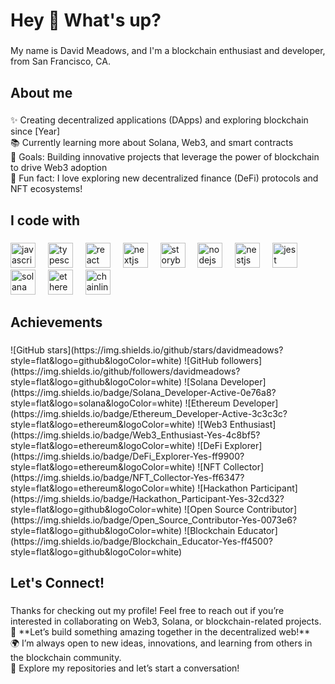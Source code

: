 <h1 align="left">Hey 👋 What's up?</h1>

### 

<p align="left">My name is David Meadows, and I'm a blockchain enthusiast and developer, from San Francisco, CA.</p>

### 

<h2 align="left">About me</h2>

### 

<p align="left">✨ Creating decentralized applications (DApps) and exploring blockchain since [Year]<br>📚 Currently learning more about Solana, Web3, and smart contracts<br>🎯 Goals: Building innovative projects that leverage the power of blockchain to drive Web3 adoption<br>🎲 Fun fact: I love exploring new decentralized finance (DeFi) protocols and NFT ecosystems!</p>

### 

<h2 align="left">I code with</h2>

### 

<div align="left">
  <img src="https://cdn.jsdelivr.net/gh/devicons/devicon/icons/javascript/javascript-original.svg" height="40" alt="javascript logo"  />
  <img width="12" />
  <img src="https://cdn.jsdelivr.net/gh/devicons/devicon/icons/typescript/typescript-original.svg" height="40" alt="typescript logo"  />
  <img width="12" />
  <img src="https://cdn.jsdelivr.net/gh/devicons/devicon/icons/react/react-original.svg" height="40" alt="react logo"  />
  <img width="12" />
  <img src="https://cdn.jsdelivr.net/gh/devicons/devicon/icons/nextjs/nextjs-original.svg" height="40" alt="nextjs logo"  />
  <img width="12" />
  <img src="https://cdn.jsdelivr.net/gh/devicons/devicon/icons/storybook/storybook-original.svg" height="40" alt="storybook logo"  />
  <img width="12" />
  <img src="https://cdn.jsdelivr.net/gh/devicons/devicon/icons/nodejs/nodejs-original.svg" height="40" alt="nodejs logo"  />
  <img width="12" />
  <img src="https://cdn.jsdelivr.net/gh/devicons/devicon/icons/nestjs/nestjs-original.svg" height="40" alt="nestjs logo"  />
  <img width="12" />
  <img src="https://cdn.jsdelivr.net/gh/devicons/devicon/icons/jest/jest-plain.svg" height="40" alt="jest logo"  />
  <img width="12" />
  <img src="https://cdn.jsdelivr.net/gh/devicons/devicon/icons/solana/solana-original.svg" height="40" alt="solana logo"  />
  <img width="12" />
  <img src="https://cdn.jsdelivr.net/gh/devicons/devicon/icons/ethereum/ethereum-original.svg" height="40" alt="ethereum logo"  />
  <img width="12" />
  <img src="https://cdn.jsdelivr.net/gh/devicons/devicon/icons/chainlink/chainlink-original.svg" height="40" alt="chainlink logo"  />
</div>

### 

<h2 align="left">Achievements</h2>

### 

<p align="left">
  ![GitHub stars](https://img.shields.io/github/stars/davidmeadows?style=flat&logo=github&logoColor=white)  
  ![GitHub followers](https://img.shields.io/github/followers/davidmeadows?style=flat&logo=github&logoColor=white)  
  ![Solana Developer](https://img.shields.io/badge/Solana_Developer-Active-0e76a8?style=flat&logo=solana&logoColor=white)  
  ![Ethereum Developer](https://img.shields.io/badge/Ethereum_Developer-Active-3c3c3c?style=flat&logo=ethereum&logoColor=white)  
  ![Web3 Enthusiast](https://img.shields.io/badge/Web3_Enthusiast-Yes-4c8bf5?style=flat&logo=ethereum&logoColor=white)  
  ![DeFi Explorer](https://img.shields.io/badge/DeFi_Explorer-Yes-ff9900?style=flat&logo=ethereum&logoColor=white)  
  ![NFT Collector](https://img.shields.io/badge/NFT_Collector-Yes-ff6347?style=flat&logo=ethereum&logoColor=white)  
  ![Hackathon Participant](https://img.shields.io/badge/Hackathon_Participant-Yes-32cd32?style=flat&logo=github&logoColor=white)  
  ![Open Source Contributor](https://img.shields.io/badge/Open_Source_Contributor-Yes-0073e6?style=flat&logo=github&logoColor=white)  
  ![Blockchain Educator](https://img.shields.io/badge/Blockchain_Educator-Yes-ff4500?style=flat&logo=github&logoColor=white)
</p>

### 

<h2 align="left">Let's Connect!</h2>

### 

<p align="left">
  Thanks for checking out my profile! Feel free to reach out if you’re interested in collaborating on Web3, Solana, or blockchain-related projects.<br> 
  🚀 **Let’s build something amazing together in the decentralized web!**<br>
  🌍 I’m always open to new ideas, innovations, and learning from others in the blockchain community.<br> 
  🔗 Explore my repositories and let’s start a conversation!
</p>
